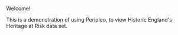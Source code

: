 Welcome!

This is a demonstration of using Peripleo, to view Historic England's Heritage at Risk data set.